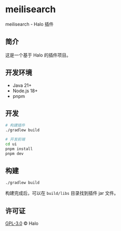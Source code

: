 # meilisearch

meilisearch - Halo 插件

## 简介

这是一个基于 Halo 的插件项目。

## 开发环境

- Java 21+
- Node.js 18+
- pnpm

## 开发

```bash
# 构建插件
./gradlew build

# 开发前端
cd ui
pnpm install
pnpm dev
```

## 构建

```bash
./gradlew build
```

构建完成后，可以在 `build/libs` 目录找到插件 jar 文件。

## 许可证

[GPL-3.0](./LICENSE) © Halo 